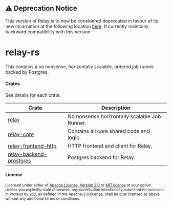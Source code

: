 
## ⚠️ Deprecation Notice
This version of Relay is to now be considered deprecated in favour of its new incarnation at the following
location [here](https://github.com/relay-io/relay). It currently maintains backward compatibility with this 
version.


# relay-rs

This contains a no nonsense, horizontally scalable, ordered job runner backed by Postgres.

#### Crates
See details for each crate.

| Crate                                                         | Description                                   |
|---------------------------------------------------------------|-----------------------------------------------|
| [relay](./relay/README.md)                                    | No nonsense horizontally scalable Job Runner. |
| [relay-core](./relay-core/README.md)                          | Contains all core shared code and logic.      |
| [relay-frontend-http](./relay-frontend-http/README.md)        | HTTP frontend and client for Relay.           |
| [relay-backend-prostgres](./relay-backend-postgres/README.md) | Postgres backend for Relay.                   |

#### License

<sup>
Licensed under either of <a href="relay-core/LICENSE-APACHE">Apache License, Version
2.0</a> or <a href="relay-core/LICENSE-MIT">MIT license</a> at your option.
</sup>

<br>

<sub>
Unless you explicitly state otherwise, any contribution intentionally submitted
for inclusion in Proteus by you, as defined in the Apache-2.0 license, shall be
dual licensed as above, without any additional terms or conditions.
</sub>
